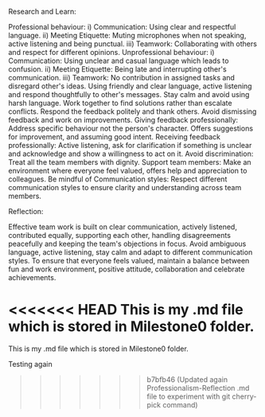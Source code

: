 Research and Learn:

Professional behaviour:
i) Communication: Using clear and respectful language.
ii) Meeting Etiquette: Muting microphones when not speaking, active listening and being punctual.
iii) Teamwork: Collaborating with others and respect for different opinions.
Unprofessional behaviour:
i) Communication: Using unclear and casual language which leads to confusion.
ii) Meeting Etiquette: Being late and interrupting other's communication.
iii) Teamwork: No contribution in assigned tasks and disregard other's ideas.
Using friendly and clear language, active listening and respond thoughtfully to other's messages. Stay calm and avoid using harsh language. Work together to find solutions rather than escalate conflicts. Respond the feedback politely and thank others. Avoid dismissing feedback and work on improvements.
Giving feedback professionally: Address specific behaviour not the person's character. Offers suggestions for improvement, and assuming good intent.
Receiving feedback professionally: Active listening, ask for clarification if something is unclear and acknowledge and show a willingness to act on it.
Avoid discrimination: Treat all the team members with dignity.
Support team members: Make an environment where everyone feel valued, offers help
and appreciation to colleagues.
Be mindful of Communication styles: Respect different communication styles to ensure
clarity and understanding across team members.

Reflection:

Effective team work is built on clear communication, actively listened, contributed equally, supporting each other, handling disagreements peacefully and keeping the team's objections in focus.
Avoid ambiguous language, active listening, stay calm and adapt to different communication styles.
To ensure that everyone feels valued, maintain a balance between fun and work environment, positive attitude, collaboration and celebrate achievements.


<<<<<<< HEAD
This is my .md file which is stored in Milestone0 folder.
=======
This is my .md file which is stored in Milestone0 folder.

Testing again
>>>>>>> b7bfb46 (Updated again Professionalism-Reflection .md file to experiment with git cherry- pick command)

